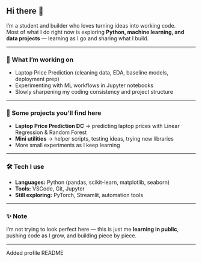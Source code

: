 ## Hi there 👋

I’m a student and builder who loves turning ideas into working code.  
Most of what I do right now is exploring **Python, machine learning, and data projects** — learning as I go and sharing what I build.  

---

### 🚀 What I’m working on  
- Laptop Price Prediction (cleaning data, EDA, baseline models, deployment prep)  
- Experimenting with ML workflows in Jupyter notebooks  
- Slowly sharpening my coding consistency and project structure  

---

### 📂 Some projects you’ll find here  
- **Laptop Price Prediction DC** → predicting laptop prices with Linear Regression & Random Forest  
- **Mini utilities** → helper scripts, testing ideas, trying new libraries  
- More small experiments as I keep learning  

---

### 🛠️ Tech I use  
- **Languages:** Python (pandas, scikit-learn, matplotlib, seaborn)  
- **Tools:** VSCode, Git, Jupyter  
- **Still exploring:** PyTorch, Streamlit, automation tools  

---

### ✨ Note  
I’m not trying to look perfect here — this is just me **learning in public**, pushing code as I grow, and building piece by piece.  

---

Added profile README
<!--
**DCmax1111/DCMax1111** is a ✨ _special_ ✨ repository because its `README.md` (this file) appears on your GitHub profile.

Here are some ideas to get you started:

- 🔭 I’m currently working on ...
- 🌱 I’m currently learning ...
- 👯 I’m looking to collaborate on ...
- 🤔 I’m looking for help with ...
- 💬 Ask me about ...
- 📫 How to reach me: ...
- 😄 Pronouns: ...
- ⚡ Fun fact: ...
-->
